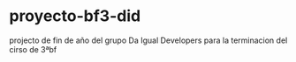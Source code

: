 # proyecto-bf3-did
 projecto de fin de año del grupo Da Igual Developers para la terminacion del cirso de 3ªbf
